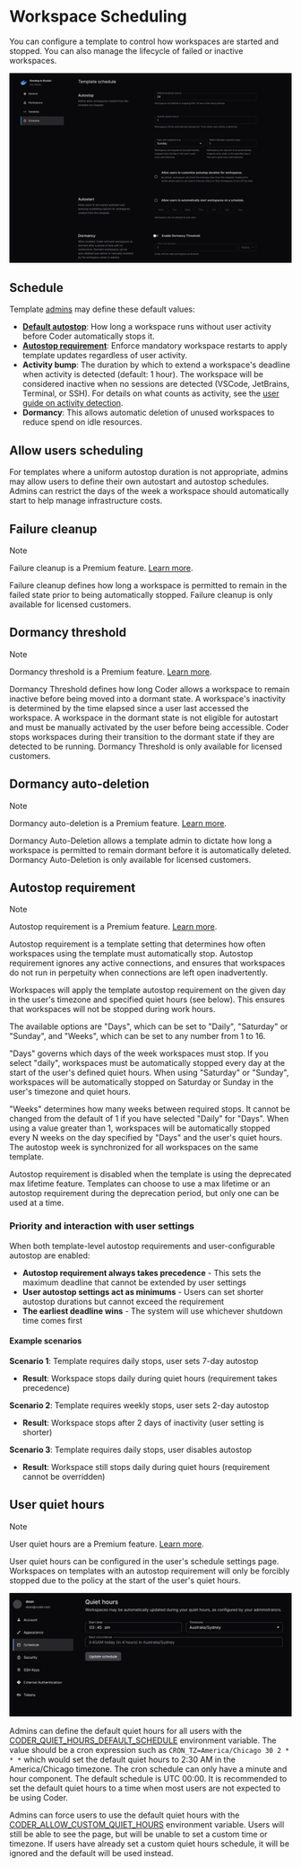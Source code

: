 # Workspace Scheduling

You can configure a template to control how workspaces are started and stopped.
You can also manage the lifecycle of failed or inactive workspaces.

![Schedule screen](../../../images/admin/templates/schedule/template-schedule-settings.png)

## Schedule

Template [admins](../../users/index.md) may define these default values:

- [**Default autostop**](../../../user-guides/workspace-scheduling.md#autostop):
  How long a workspace runs without user activity before Coder automatically
  stops it.
- [**Autostop requirement**](#autostop-requirement): Enforce mandatory workspace
  restarts to apply template updates regardless of user activity.
- **Activity bump**: The duration by which to extend a workspace's deadline when activity is detected (default: 1 hour). The workspace will be considered inactive when no sessions are detected (VSCode, JetBrains, Terminal, or SSH). For details on what counts as activity, see the [user guide on activity detection](../../../user-guides/workspace-scheduling.md#activity-detection).
- **Dormancy**: This allows automatic deletion of unused workspaces to reduce
  spend on idle resources.

## Allow users scheduling

For templates where a uniform autostop duration is not appropriate, admins may
allow users to define their own autostart and autostop schedules. Admins can
restrict the days of the week a workspace should automatically start to help
manage infrastructure costs.

## Failure cleanup

> [!NOTE]
> Failure cleanup is a Premium feature.
> [Learn more](https://coder.com/pricing#compare-plans).

Failure cleanup defines how long a workspace is permitted to remain in the
failed state prior to being automatically stopped. Failure cleanup is only
available for licensed customers.

## Dormancy threshold

> [!NOTE]
> Dormancy threshold is a Premium feature.
> [Learn more](https://coder.com/pricing#compare-plans).

Dormancy Threshold defines how long Coder allows a workspace to remain inactive
before being moved into a dormant state. A workspace's inactivity is determined
by the time elapsed since a user last accessed the workspace. A workspace in the
dormant state is not eligible for autostart and must be manually activated by
the user before being accessible. Coder stops workspaces during their transition
to the dormant state if they are detected to be running. Dormancy Threshold is
only available for licensed customers.

## Dormancy auto-deletion

> [!NOTE]
> Dormancy auto-deletion is a Premium feature.
> [Learn more](https://coder.com/pricing#compare-plans).

Dormancy Auto-Deletion allows a template admin to dictate how long a workspace
is permitted to remain dormant before it is automatically deleted. Dormancy
Auto-Deletion is only available for licensed customers.

## Autostop requirement

> [!NOTE]
> Autostop requirement is a Premium feature.
> [Learn more](https://coder.com/pricing#compare-plans).

Autostop requirement is a template setting that determines how often workspaces
using the template must automatically stop. Autostop requirement ignores any
active connections, and ensures that workspaces do not run in perpetuity when
connections are left open inadvertently.

Workspaces will apply the template autostop requirement on the given day in the
user's timezone and specified quiet hours (see below). This ensures that
workspaces will not be stopped during work hours.

The available options are "Days", which can be set to "Daily", "Saturday" or
"Sunday", and "Weeks", which can be set to any number from 1 to 16.

"Days" governs which days of the week workspaces must stop. If you select
"daily", workspaces must be automatically stopped every day at the start of the
user's defined quiet hours. When using "Saturday" or "Sunday", workspaces will
be automatically stopped on Saturday or Sunday in the user's timezone and quiet
hours.

"Weeks" determines how many weeks between required stops. It cannot be changed
from the default of 1 if you have selected "Daily" for "Days". When using a
value greater than 1, workspaces will be automatically stopped every N weeks on
the day specified by "Days" and the user's quiet hours. The autostop week is
synchronized for all workspaces on the same template.

Autostop requirement is disabled when the template is using the deprecated max
lifetime feature. Templates can choose to use a max lifetime or an autostop
requirement during the deprecation period, but only one can be used at a time.

### Priority and interaction with user settings

When both template-level autostop requirements and user-configurable autostop are enabled:

- **Autostop requirement always takes precedence** - This sets the maximum deadline that cannot be extended by user settings
- **User autostop settings act as minimums** - Users can set shorter autostop durations but cannot exceed the requirement
- **The earliest deadline wins** - The system will use whichever shutdown time comes first

#### Example scenarios

**Scenario 1**: Template requires daily stops, user sets 7-day autostop
- **Result**: Workspace stops daily during quiet hours (requirement takes precedence)

**Scenario 2**: Template requires weekly stops, user sets 2-day autostop  
- **Result**: Workspace stops after 2 days of inactivity (user setting is shorter)

**Scenario 3**: Template requires daily stops, user disables autostop
- **Result**: Workspace still stops daily during quiet hours (requirement cannot be overridden)

## User quiet hours

> [!NOTE]
> User quiet hours are a Premium feature.
> [Learn more](https://coder.com/pricing#compare-plans).

User quiet hours can be configured in the user's schedule settings page.
Workspaces on templates with an autostop requirement will only be forcibly
stopped due to the policy at the start of the user's quiet hours.

![User schedule settings](../../../images/admin/templates/schedule/user-quiet-hours.png)

Admins can define the default quiet hours for all users with the
[CODER_QUIET_HOURS_DEFAULT_SCHEDULE](../../../reference/cli/server.md#--default-quiet-hours-schedule)
environment variable. The value should be a cron expression such as
`CRON_TZ=America/Chicago 30 2 * * *` which would set the default quiet hours to
2:30 AM in the America/Chicago timezone. The cron schedule can only have a
minute and hour component. The default schedule is UTC 00:00. It is recommended
to set the default quiet hours to a time when most users are not expected to be
using Coder.

Admins can force users to use the default quiet hours with the
[CODER_ALLOW_CUSTOM_QUIET_HOURS](../../../reference/cli/server.md#--allow-custom-quiet-hours)
environment variable. Users will still be able to see the page, but will be
unable to set a custom time or timezone. If users have already set a custom
quiet hours schedule, it will be ignored and the default will be used instead.
